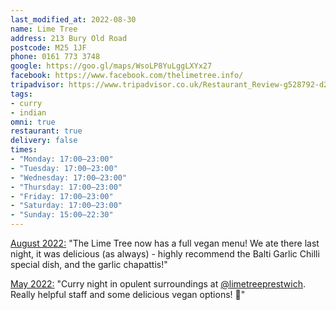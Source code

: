 ```yaml
---
last_modified_at: 2022-08-30
name: Lime Tree
address: 213 Bury Old Road
postcode: M25 1JF
phone: 0161 773 3748
google: https://goo.gl/maps/WsoLP8YuLggLXYx27
facebook: https://www.facebook.com/thelimetree.info/
tripadvisor: https://www.tripadvisor.co.uk/Restaurant_Review-g528792-d2458921-Reviews-Lime_Tree-Prestwich_Bury_Greater_Manchester_England.html
tags:
- curry
- indian
omni: true
restaurant: true
delivery: false
times:
- "Monday: 17:00–23:00"
- "Tuesday: 17:00–23:00"
- "Wednesday: 17:00–23:00"
- "Thursday: 17:00–23:00"
- "Friday: 17:00–23:00"
- "Saturday: 17:00–23:00"
- "Sunday: 15:00–22:30"
---
```


[August 2022:](https://www.facebook.com/groups/veganprestwich/posts/1733654597011949/) "The Lime Tree now has a full vegan menu! We ate there last night, it was delicious (as always) - highly recommend the Balti Garlic Chilli special dish, and the garlic chapattis!"

[May 2022:](https://www.instagram.com/p/Cdl0G-DNiP3) "Curry night in opulent surroundings at [@limetreeprestwich](https://www.instagram.com/limetreeprestwich). Really helpful staff and some delicious vegan options! 🌱"
